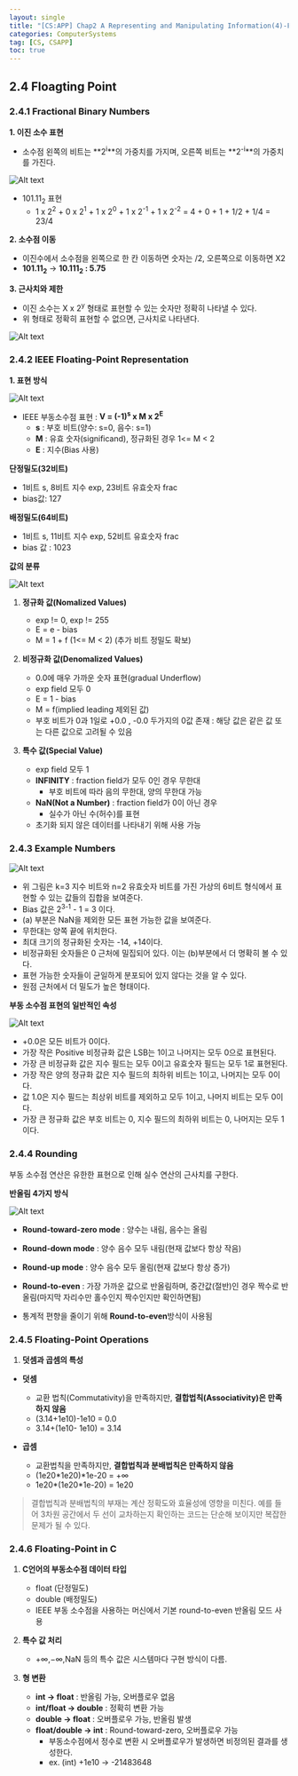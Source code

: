 ```yaml
---
layout: single
title: "[CS:APP] Chap2 A Representing and Manipulating Information(4)-Floating Point"
categories: ComputerSystems
tag: [CS, CSAPP]
toc: true
---
```


## 2.4 Floagting Point

### 2.4.1 Fractional Binary Numbers

**1. 이진 소수 표현**
- 소수점 왼쪽의 비트는 **2<sup>i</sup>**의 가중치를 가지며, 오른쪽 비트는 **2<sup>-i</sup>**의 가중치를 가진다.

![Alt text](/assets/images/2_4_1.png)

- 101.11<sub>2</sub> 표현
    - 1 x 2<sup>2</sup> + 0 x 2<sup>1</sup> + 1 x 2<sup>0</sup> + 1 x 2<sup>-1</sup> + 1 x 2<sup>-2</sup> = 4 + 0 + 1 + 1/2 + 1/4 = 23/4

**2. 소수점 이동**
- 이진수에서 소수점을 왼쪽으로 한 칸 이동하면 숫자는 /2, 오른쪽으로 이동하면 X2
- **101.11<sub>2</sub>** ->  **10.111<sub>2</sub> : 5.75**

**3. 근사치와 제한**
- 이진 소수는 X x 2<sup>y</sup> 형태로 표현할 수 있는 숫자만 정확히 나타낼 수 있다.
- 위 형태로 정확히 표현할 수 없으면, 근사치로 나타낸다.

![Alt text](/assets/images/2_4_2.png)

### 2.4.2 IEEE Floating-Point Representation

**1. 표현 방식**

![Alt text](/assets/images/Figure2_32.png)

- IEEE 부동소수점 표현 : **V = (-1)<sup>s</sup> x M x 2<sup>E</sup>**
    - **s** : 부호 비트(양수: s=0, 음수: s=1)
    - **M** : 유효 숫자(significand), 정규화된 경우 1<= M < 2
    - **E** : 지수(Bias 사용)

**단정밀도(32비트)**
- 1비트 s, 8비트 지수 exp, 23비트 유효숫자 frac
- bias값: 127

**배정밀도(64비트)**
- 1비트 s, 11비트 지수 exp, 52비트 유효숫자 frac
- bias 값 : 1023

**값의 분류**

![Alt text](/assets/images/Figure2_33.png)
1. **정규화 값(Nomalized Values)**
    - exp != 0, exp != 255
    - E = e - bias
    - M = 1 + f (1<= M < 2) (추가 비트 정밀도 확보)

2. **비정규화 값(Denomalized Values)**
    - 0.0에 매우 가까운 숫자 표현(gradual Underflow)
    - exp field 모두 0
    - E = 1 - bias
    - M = f(implied leading 제외된 값)
    - 부호 비트가 0과 1일로 +0.0  ,  -0.0  두가지의 0값 존재 : 해당 값은 같은 값 또는 다른 값으로 고려될 수 있음

3. **특수 값(Special Value)**
    - exp field 모두 1
    - **INFINITY** : fraction field가 모두 0인 경우 무한대
        - 부호 비트에 따라 음의 무한대, 양의 무한대 가능
    - **NaN(Not a Number)** : fraction field가 0이 아닌 경우
        - 실수가 아닌 수(허수)를 표현 
    - 초기화 되지 않은 데이터를 나타내기 위해 사용 가능

### 2.4.3 Example Numbers

![Alt text](/assets/images/Figure2_34.png)

- 위 그림은 k=3 지수 비트와 n=2 유효숫자 비트를 가진 가상의 6비트 형식에서 표현할 수 있는 값들의 집합을 보여준다.
- Bias 값은 2<sup>3-1</sup> - 1 = 3 이다.
- (a) 부분은 NaN을 제외한 모든 표현 가능한 값을 보여준다. 
- 무한대는 양쪽 끝에 위치한다.
- 최대 크기의 정규화된 숫자는 -14, +14이다.
- 비정규화된 숫자들은 0 근처에 밀집되어 있다. 이는 (b)부분에서 더 명확히 볼 수 있다.
- 표현 가능한 숫자들이 균일하게 분포되어 있지 않다는 것을 알 수 있다. 
- 원점 근처에서 더 밀도가 높은 형태이다.

**부동 소수점 표현의 일반적인 속성**

![Alt text](/assets/images/Figure2_36.png)

- +0.0은 모든 비트가 0이다.
- 가장 작은 Positive 비정규화 값은 LSB는 1이고 나머지는 모두 0으로 표현된다.
- 가장 큰 비정규화 값은 지수 필드는 모두 0이고 유효숫자 필드는 모두 1로 표현된다.
- 가장 작은 양의 정규화 값은 지수 필드의 최하위 비트는 1이고, 나머지는 모두 0이다.
- 값 1.0은 지수 필드는 최상위 비트를 제외하고 모두 1이고, 나머지 비트는 모두 0이다.
- 가장 큰 정규화 값은 부호 비트는 0, 지수 필드의 최하위 비트는 0, 나머지는 모두 1이다.


### 2.4.4 Rounding

 부동 소수점 연산은 유한한 표현으로 인해 실수 연산의 근사치를 구한다.

**반올림 4가지 방식**

![Alt text](/assets/images/Figure2_37.png)

- **Round-toward-zero mode** : 양수는 내림, 음수는 올림
- **Round-down mode** : 양수 음수 모두 내림(현재 값보다 항상 작음)
- **Round-up mode** : 양수 음수 모두 올림(현재 값보다 항상 증가)
- **Round-to-even** : 가장 가까운 값으로 반올림하며, 중간값(절반)인 경우 짝수로 반올림(마지막 자리수만 홀수인지 짝수인지만 확인하면됨)

- 통계적 편향을 줄이기 위해 **Round-to-even**방식이 사용됨

### 2.4.5 Floating-Point Operations 

1. **덧셈과 곱셈의 특성**
- **덧셈**
    - 교환 법칙(Commutativity)을 만족하지만, **결합법칙(Associativity)은 만족하지 않음**
    - (3.14+1e10)-1e10 = 0.0
    - 3.14+(1e10- 1e10) = 3.14

- **곱셈**
    - 교환법칙을 만족하지만, **결합법칙과 분배법칙은 만족하지 않음**
    - (1e20*1e20)*1e-20 = +∞
    - 1e20*(1e20*1e-20) = 1e20

> 결합법칙과 분배법칙의 부재는 계산 정확도와 효율성에 영향을 미친다. 예를 들어 3차원 공간에서 두 선이 교차하는지 확인하는 코드는 단순해 보이지만 복잡한 문제가 될 수 있다.

### 2.4.6 Floating-Point in C

1. **C언어의 부동소수점 데이터 타입**
    - float (단정밀도)
    - double (배정밀도)
    - IEEE 부동 소수점을 사용하는 머신에서 기본 round-to-even 반올림 모드 사용

2. **특수 값 처리**
    - +∞,−∞,NaN 등의 특수 값은 시스템마다 구현 방식이 다름.

3. **형 변환**
    - **int -> float** : 반올림 가능, 오버플로우 없음
    - **int/float -> double** : 정확히 변환 가능
    - **double -> float** : 오버플로우 가능, 반올림 발생
    - **float/double -> int** : Round-toward-zero, 오버플로우 가능
        - 부동소수점에서 정수로 변환 시 오버플로우가 발생하면 비정의된 결과를 생성한다.
        - ex. (int) +1e10 → -21483648